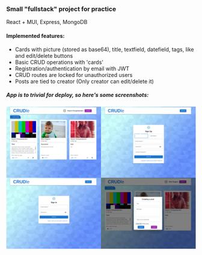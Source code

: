 ### Small "fullstack" project for practice
React + MUI, Express, MongoDB

#### Implemented features:
- Cards with picture (stored as base64), title, textfield, datefield, tags, like and edit/delete buttons
- Basic CRUD operations with 'cards'
- Registration/authentication by email with JWT
- CRUD routes are locked for unauthorized users
- Posts are tied to creator (Only creator can edit/delete it)

##### App is to trivial for deploy, so here's some screenshots:
![preview image](./preview.webp)
